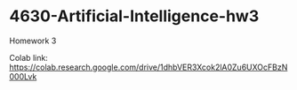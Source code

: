 # 4630-Artificial-Intelligence-hw3
Homework 3

Colab link: https://colab.research.google.com/drive/1dhbVER3Xcok2lA0Zu6UXOcFBzN000Lvk
